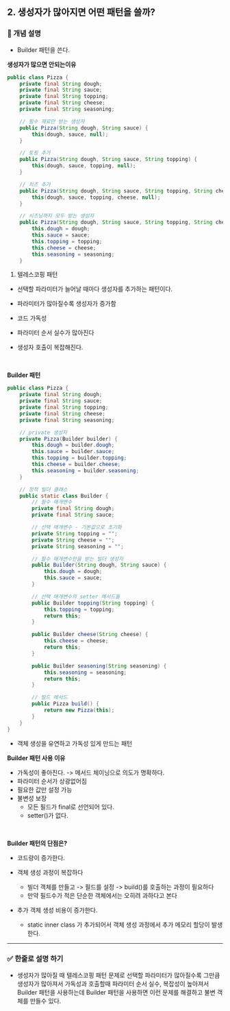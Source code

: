 ## 2. 생성자가 많아지면 어떤 패턴을 쓸까?

### 🧠 개념 설명
- Builder 패턴을 쓴다.

**생성자가 많으면 안되는이유**
```java
public class Pizza {
    private final String dough;      
    private final String sauce;      
    private final String topping;    
    private final String cheese;     
    private final String seasoning;

    // 필수 재료만 받는 생성자
    public Pizza(String dough, String sauce) {
        this(dough, sauce, null);
    }

    // 토핑 추가
    public Pizza(String dough, String sauce, String topping) {
        this(dough, sauce, topping, null);
    }

    // 치즈 추가
    public Pizza(String dough, String sauce, String topping, String cheese) {
        this(dough, sauce, topping, cheese, null);
    }

    // 시즈닝까지 모두 받는 생성자
    public Pizza(String dough, String sauce, String topping, String cheese, String seasoning) {
        this.dough = dough;
        this.sauce = sauce;
        this.topping = topping;
        this.cheese = cheese;
        this.seasoning = seasoning;
    }
```

1. 텔레스코핑 패턴
  - 선택할 파라미터가 늘어날 때마다 생성자를 추가하는 패턴이다.

  - 파라미터가 많아질수록 생성자가 증가함
  - 코드 가독성
  - 파라미터 순서 실수가 많아진다
  - 생성자 호출이 복잡해진다.

<br/>

**Builder 패턴**
```java
public class Pizza {
    private final String dough;      
    private final String sauce;      
    private final String topping;    
    private final String cheese;     
    private final String seasoning;  

    // private 생성자
    private Pizza(Builder builder) {
        this.dough = builder.dough;
        this.sauce = builder.sauce;
        this.topping = builder.topping;
        this.cheese = builder.cheese;
        this.seasoning = builder.seasoning;
    }

    // 정적 빌더 클래스
    public static class Builder {
        // 필수 매개변수
        private final String dough;
        private final String sauce;

        // 선택 매개변수 - 기본값으로 초기화
        private String topping = "";
        private String cheese = "";
        private String seasoning = "";

        // 필수 매개변수만을 받는 빌더 생성자
        public Builder(String dough, String sauce) {
            this.dough = dough;
            this.sauce = sauce;
        }

        // 선택 매개변수의 setter 메서드들
        public Builder topping(String topping) {
            this.topping = topping;
            return this;
        }

        public Builder cheese(String cheese) {
            this.cheese = cheese;
            return this;
        }

        public Builder seasoning(String seasoning) {
            this.seasoning = seasoning;
            return this;
        }

        // 빌드 메서드
        public Pizza build() {
            return new Pizza(this);
        }
    }
}
```


- 객체 생성을 유연하고 가독성 있게 만드는 패턴

**Builder 패턴 사용 이유**
  - 가독성이 좋아진다. -> 메서드 체이닝으로 의도가 명확하다.
  - 파라미터 순서가 상광없어짐
  - 필요한 값만 설정 가능
  - 불변성 보장
    - 모든 필드가 final로 선언되어 있다.
    - setter()가 없다.

<br/>

**Builder 패턴의 단점은?**
- 코드량이 증가한다.
- 객체 생성 과정이 복잡하다
  - 빌더 객체를 만들고 -> 필드를 설정 -> build()를 호출하는 과정이 필요하다
  - 만약 필드수가 적은 단순한 객체에서는 오히려 과하다고 본다
 
- 추가 객체 생성 비용이 증가한다.
  - static inner class 가 추가되어서 객체 생성 과정에서 추가 메모리 할당이 발생한다.
  
---
### ✅ 한줄로 설명 하기
- 생성자가 많아질 때 텔레스코핑 패턴 문제로 선택할 파라미터가 많아질수록 그만큼 생성자가 많아져서 가독성과 호출할때 파라미터 순서 실수, 복잡성이 높아져서 Builder 패턴을 사용하는데 Builder 패턴을 사용하면 이런 문제를 해결하고 불변 객체를 만들수 있다.
